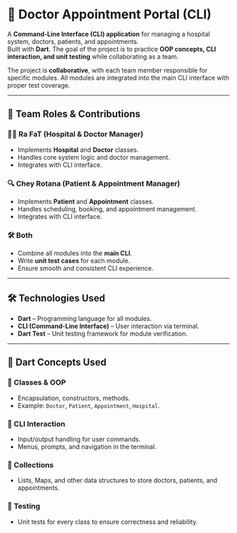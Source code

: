 # 🏥 Doctor Appointment Portal (CLI)

A **Command-Line Interface (CLI) application** for managing a hospital system, doctors, patients, and appointments.  
Built with **Dart**. The goal of the project is to practice **OOP concepts, CLI interaction, and unit testing** while collaborating as a team.

The project is **collaborative**, with each team member responsible for specific modules. All modules are integrated into the main CLI interface with proper test coverage.

---

## 👥 Team Roles & Contributions

### 👨‍💼 Ra FaT (Hospital & Doctor Manager)
- Implements **Hospital** and **Doctor** classes.  
- Handles core system logic and doctor management.  
- Integrates with CLI interface.

### 🔍 Chey Rotana (Patient & Appointment Manager)
- Implements **Patient** and **Appointment** classes.  
- Handles scheduling, booking, and appointment management.  
- Integrates with CLI interface.

### 🛠️ Both
- Combine all modules into the **main CLI**.  
- Write **unit test cases** for each module.  
- Ensure smooth and consistent CLI experience.

---

## 🛠️ Technologies Used
- **Dart** – Programming language for all modules.  
- **CLI (Command-Line Interface)** – User interaction via terminal.  
- **Dart Test** – Unit testing framework for module verification.

---

## 🧠 Dart Concepts Used

### 🔹 Classes & OOP
- Encapsulation, constructors, methods.  
- Example: `Doctor`, `Patient`, `Appointment`, `Hospital`.

### 🔹 CLI Interaction
- Input/output handling for user commands.  
- Menus, prompts, and navigation in the terminal.

### 🔹 Collections
- Lists, Maps, and other data structures to store doctors, patients, and appointments.

### 🔹 Testing
- Unit tests for every class to ensure correctness and reliability.
